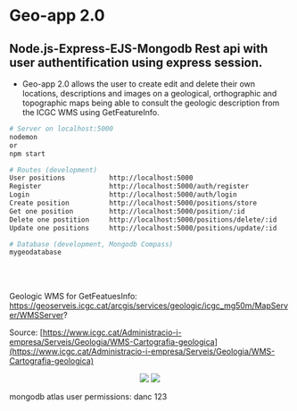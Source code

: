 # Geo-app 2.0

## Node.js-Express-EJS-Mongodb Rest api with user authentification using express session.


* Geo-app 2.0 allows the user to create edit and delete their own locations, descriptions and images on a geological,  orthographic and topographic maps being able to consult the geologic description from the ICGC WMS using GetFeatureInfo. 


```bash
# Server on localhost:5000
nodemon 
or
npm start

# Routes (development)
User positions	         http://localhost:5000
Register                 http://localhost:5000/auth/register
Login                    http://localhost:5000/auth/login
Create position          http://localhost:5000/positions/store
Get one position         http://localhost:5000/position/:id
Delete one postition     http://localhost:5000/positions/delete/:id
Update one positions     http://localhost:5000/positions/update/:id

# Database (development, Mongodb Compass)
mygeodatabase
```
<br>

<br>

Geologic WMS for GetFeatuesInfo: https://geoserveis.icgc.cat/arcgis/services/geologic/icgc_mg50m/MapServer/WMSServer? <br>

Source: [https://www.icgc.cat/Administracio-i-empresa/Serveis/Geologia/WMS-Cartografia-geologica](https://www.icgc.cat/Administracio-i-empresa/Serveis/Geologia/WMS-Cartografia-geologica)

<p align="center">
<img   src="./img/appmapa.PNG">
<img   src="./img/desc.PNG">
</p>


mongodb atlas user permissions: danc 123